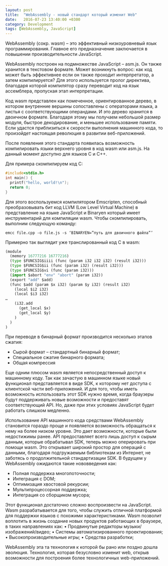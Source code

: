 ```yaml
---
layout: post
title:  "WebAssembly - новый стандарт который изменит Web"
date:   2016-07-23 13:40:00 +0300
category: Development
tags: [WebAssembly, JavaScript]
---
```


WebAssembly (сокр. wasm) – это эффективный низкоуровневый язык программирования. Главное его предназначение заключается в повышении производительности JavaScript. 


WebAssembly построен на подмножестве JavaScript – asm.js. Он также хранится в текстовом формате.  Может возникнуть вопрос: как код может быть эффективнее если он также проходит интерпретатор, а затем компилируется? Для этого используется пролог директива, благодаря которой компилятор сразу переводит код на язык ассемблера, пропуская этап интерпретации. 
<!-- more -->

Код wasm представлен как помеченное, ориентированное дерево, в котором внутренние вершины сопоставлены с операторами языка, а листья с соответствующими операндами. И это дерево хранится в двоичном формате. Благодаря этому мы получаем небольшой размер модуля, быстрое декодирование, и меньшее использование памяти. Если удастся приблизиться к скорости выполнения машинного кода, то произойдет настоящая революция в развитии веб-приложений.


После появления этого стандарта появилась возможность компилировать языки верхнего уровня в код wasm или asm.js. На данный момент доступно для языков C и C++. 

Для примера скомпилируем код С:

```c
#include<stdio.h>
int main() {
  printf("hello, world!\n");
  return 0;
}
```

Для этого воспользуемся компилятором Emscripten, способный преобразовывать бит код LLVM (Low Level Virtual Machine) в представление на языке JavaScript и Binaryen который имеет инструментарий для компиляции wasm. Чтобы скомпилировать, выполним следующую команду:

`emcc file.cpp -o file.js -s ‘BINARYEN=”путь для двоичного файла”’`

Примерно так выглядит уже транслированный код C в wasm: 

```py
(module
  (memory 16777216 16777216)
  (type $FUNCSIG$iiii (func (param i32 i32 i32) (result i32)))
  (type $FUNCSIG$ii (func (param i32) (result i32)))
  (type $FUNCSIG$vi (func (param i32)))
  (import $abort "env" "abort" (param i32))
  (export "add" $add)
  (func $add (param $x i32) (param $y i32) (result i32)
    (local $i2 i32)
    (local $i3 i32)
…
    (i32.add
      (get_local $x)
      (get_local $y)
    )
  )
)
```

При переводе в бинарный формат производится несколько этапов сжатия:


*	Сырой формат – стандартный бинарный формат;
*	Специальное сжатие бинарного формата;
*	Общая компрессия

Еще одним плюсом wasm является непосредственный доступ к машинному коду. Так как зачастую в машинном языке новый функционал представляется в виде SDK, к которому нет доступа с клиентской части веб-приложений. И для того, чтобы иметь возможность использовать этот SDK нужно время, когда браузеры будут поддерживать новые возможности и предоставят соответствующий API. Но, даже при этих условиях JavaScript будет работать слишком медленно.


Использование API машинного кода средствами WebAssembly становится гораздо проще и появляется возможность обращаться к нему на более низком уровне. Это дает возможности, которые были недостижимы ранее. API предоставляет всего лишь доступ к сырым данным, которые обрабатывал SDK, теперь можно оперировать при помощи wasm. Это открывает широкий простор для операций с данными, благодаря подгружаемым библиотекам из Интернет, не заботясь о продолжительной стандартизации SDK.
В будущем у WebAssembly ожидаются такие нововведения как:
*	Полная поддержка многопоточности;
*	Интеграция с DOM;
*	Оптимизация хвостовой рекурсии;
*	Мультипроцессорная поддержка;
*	Интеграция со сборщиком мусора;


Этот функционал достаточно сложно воспроизвести на JavaScript. Wasm разрабатывается для того, чтобы служить отличной платформой для поддержки языков с похожими характеристиками.
Wasm позволит воплотить в жизнь создание новых продуктов работающих в браузере, в таких направлениях как:
•	Продвинутые редакторы музыки/изображений/видео;
•	Системы автоматизированного проектирования;
•	Высокопроизводительные игры;
•	 Средства разработки;


WebAssembly эта та технология к которой бы рано или поздно дошла эволюция. Технология, которая безусловно изменит web, открыв возможности для построения более технологичных web-приложений.

